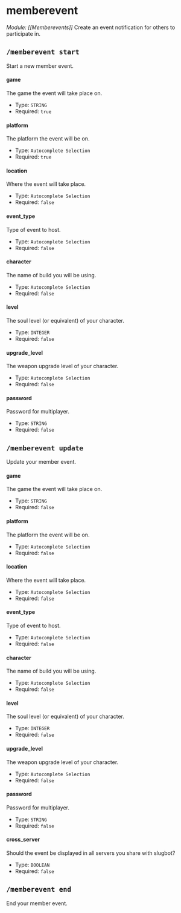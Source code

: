 # memberevent
*Module: [[Memberevents]]*
Create an event notification for others to participate in.
## `/memberevent start`
Start a new member event.
#### game
The game the event will take place on.
- Type: `STRING`
- Required: `true`
#### platform
The platform the event will be on.
- Type: `Autocomplete Selection`
- Required: `true`
#### location
Where the event will take place.
- Type: `Autocomplete Selection`
- Required: `false`
#### event_type
Type of event to host.
- Type: `Autocomplete Selection`
- Required: `false`
#### character
The name of build you will be using.
- Type: `Autocomplete Selection`
- Required: `false`
#### level
The soul level (or equivalent) of your character.
- Type: `INTEGER`
- Required: `false`
#### upgrade_level
The weapon upgrade level of your character.
- Type: `Autocomplete Selection`
- Required: `false`
#### password
Password for multiplayer.
- Type: `STRING`
- Required: `false`
## `/memberevent update`
Update your member event.
#### game
The game the event will take place on.
- Type: `STRING`
- Required: `false`
#### platform
The platform the event will be on.
- Type: `Autocomplete Selection`
- Required: `false`
#### location
Where the event will take place.
- Type: `Autocomplete Selection`
- Required: `false`
#### event_type
Type of event to host.
- Type: `Autocomplete Selection`
- Required: `false`
#### character
The name of build you will be using.
- Type: `Autocomplete Selection`
- Required: `false`
#### level
The soul level (or equivalent) of your character.
- Type: `INTEGER`
- Required: `false`
#### upgrade_level
The weapon upgrade level of your character.
- Type: `Autocomplete Selection`
- Required: `false`
#### password
Password for multiplayer.
- Type: `STRING`
- Required: `false`
#### cross_server
Should the event be displayed in all servers you share with slugbot?
- Type: `BOOLEAN`
- Required: `false`
## `/memberevent end`
End your member event.
